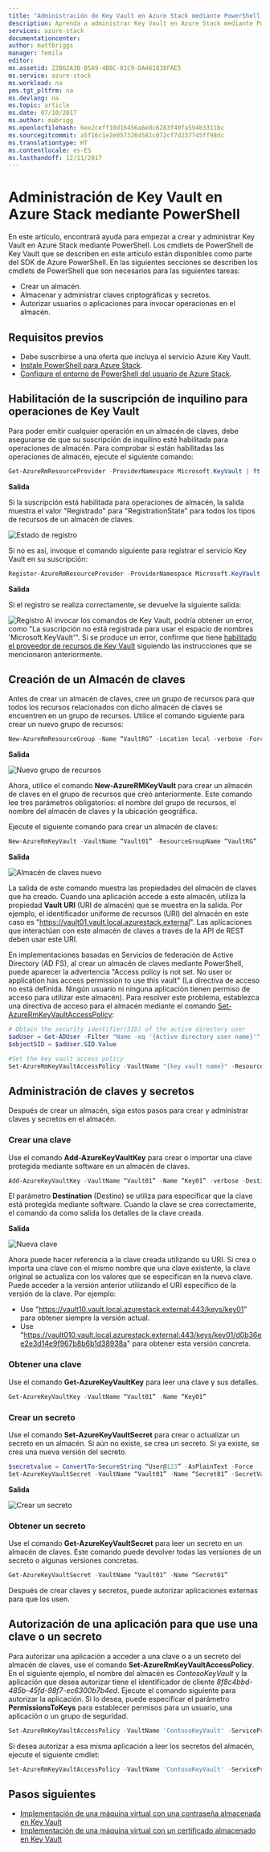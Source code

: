 ```yaml
---
title: "Administración de Key Vault en Azure Stack mediante PowerShell | Microsoft Docs"
description: Aprenda a administrar Key Vault en Azure Stack mediante PowerShell
services: azure-stack
documentationcenter: 
author: mattbriggs
manager: femila
editor: 
ms.assetid: 22B62A3B-B5A9-4B8C-81C9-DA461838FAE5
ms.service: azure-stack
ms.workload: na
pms.tgt_pltfrm: na
ms.devlang: na
ms.topic: article
ms.date: 07/10/2017
ms.author: mabrigg
ms.openlocfilehash: 6ee2ceff10d16456a6e8c6283f40fa594b3311bc
ms.sourcegitcommit: a5f16c1e2e0573204581c072cf7d237745ff98dc
ms.translationtype: HT
ms.contentlocale: es-ES
ms.lasthandoff: 12/11/2017
---
```

# <a name="manage-key-vault-in-azure-stack-by-using-powershell"></a>Administración de Key Vault en Azure Stack mediante PowerShell

En este artículo, encontrará ayuda para empezar a crear y administrar Key Vault en Azure Stack mediante PowerShell. Los cmdlets de PowerShell de Key Vault que se describen en este artículo están disponibles como parte del SDK de Azure PowerShell. En las siguientes secciones se describen los cmdlets de PowerShell que son necesarios para las siguientes tareas:
   - Crear un almacén. 
   - Almacenar y administrar claves criptográficas y secretos. 
   - Autorizar usuarios o aplicaciones para invocar operaciones en el almacén. 

## <a name="prerequisites"></a>Requisitos previos
* Debe suscribirse a una oferta que incluya el servicio Azure Key Vault.
* [Instale PowerShell para Azure Stack](azure-stack-powershell-install.md).  
* [Configure el entorno de PowerShell del usuario de Azure Stack](azure-stack-powershell-configure-user.md).

## <a name="enable-your-tenant-subscription-for-key-vault-operations"></a>Habilitación de la suscripción de inquilino para operaciones de Key Vault

Para poder emitir cualquier operación en un almacén de claves, debe asegurarse de que su suscripción de inquilino esté habilitada para operaciones de almacén. Para comprobar si están habilitadas las operaciones de almacén, ejecute el siguiente comando:

```PowerShell
Get-AzureRmResourceProvider -ProviderNamespace Microsoft.KeyVault | ft -Autosize
```
**Salida**

Si la suscripción está habilitada para operaciones de almacén, la salida muestra el valor "Registrado" para "RegistrationState" para todos los tipos de recursos de un almacén de claves.

![Estado de registro](media/azure-stack-kv-manage-powershell/image1.png)

Si no es así, invoque el comando siguiente para registrar el servicio Key Vault en su suscripción:

```PowerShell
Register-AzureRmResourceProvider -ProviderNamespace Microsoft.KeyVault
```

**Salida**

Si el registro se realiza correctamente, se devuelve la siguiente salida:

![Registro](media/azure-stack-kv-manage-powershell/image2.png) Al invocar los comandos de Key Vault, podría obtener un error, como "La suscripción no está registrada para usar el espacio de nombres 'Microsoft.KeyVault'". Si se produce un error, confirme que tiene [habilitado el proveedor de recursos de Key Vault](#enable-your-tenant-subscription-for-vault-operations) siguiendo las instrucciones que se mencionaron anteriormente.

## <a name="create-a-key-vault"></a>Creación de un Almacén de claves 

Antes de crear un almacén de claves, cree un grupo de recursos para que todos los recursos relacionados con dicho almacén de claves se encuentren en un grupo de recursos. Utilice el comando siguiente para crear un nuevo grupo de recursos:

```PowerShell
New-AzureRmResourceGroup -Name “VaultRG” -Location local -verbose -Force

```

**Salida**

![Nuevo grupo de recursos](media/azure-stack-kv-manage-powershell/image3.png)

Ahora, utilice el comando **New-AzureRMKeyVault** para crear un almacén de claves en el grupo de recursos que creó anteriormente. Este comando lee tres parámetros obligatorios: el nombre del grupo de recursos, el nombre del almacén de claves y la ubicación geográfica. 

Ejecute el siguiente comando para crear un almacén de claves:

```PowerShell
New-AzureRmKeyVault -VaultName “Vault01” -ResourceGroupName “VaultRG” -Location local -verbose
```
**Salida**

![Almacén de claves nuevo](media/azure-stack-kv-manage-powershell/image4.png)

La salida de este comando muestra las propiedades del almacén de claves que ha creado. Cuando una aplicación accede a este almacén, utiliza la propiedad **Vault URI** (URI de almacén) que se muestra en la salida. Por ejemplo, el identificador uniforme de recursos (URI) del almacén en este caso es "https://vault01.vault.local.azurestack.external". Las aplicaciones que interactúan con este almacén de claves a través de la API de REST deben usar este URI.

En implementaciones basadas en Servicios de federación de Active Directory (AD FS), al crear un almacén de claves mediante PowerShell, puede aparecer la advertencia "Access policy is not set. No user or application has access permission to use this vault" (La directiva de acceso no está definida. Ningún usuario ni ninguna aplicación tienen permiso de acceso para utilizar este almacén). Para resolver este problema, establezca una directiva de acceso para el almacén mediante el comando [Set-AzureRmKeyVaultAccessPolicy](azure-stack-kv-manage-powershell.md#authorize-an-application-to-use-a-key-or-secret):

```PowerShell
# Obtain the security identifier(SID) of the active directory user
$adUser = Get-ADUser -Filter "Name -eq '{Active directory user name}'"
$objectSID = $adUser.SID.Value 

#Set the key vault access policy
Set-AzureRmKeyVaultAccessPolicy -VaultName "{key vault name}" -ResourceGroupName "{resource group name}" -ObjectId "{object SID}" -PermissionsToKeys {permissionsToKeys} -PermissionsToSecrets {permissionsToSecrets} -BypassObjectIdValidation 
```

## <a name="manage-keys-and-secrets"></a>Administración de claves y secretos

Después de crear un almacén, siga estos pasos para crear y administrar claves y secretos en el almacén.

### <a name="create-a-key"></a>Crear una clave

Use el comando **Add-AzureKeyVaultKey** para crear o importar una clave protegida mediante software en un almacén de claves. 

```PowerShell
Add-AzureKeyVaultKey -VaultName “Vault01” -Name “Key01” -verbose -Destination Software
```
El parámetro **Destination** (Destino) se utiliza para especificar que la clave está protegida mediante software. Cuando la clave se crea correctamente, el comando da como salida los detalles de la clave creada.

**Salida**

![Nueva clave](media/azure-stack-kv-manage-powershell/image5.png)

Ahora puede hacer referencia a la clave creada utilizando su URI. Si crea o importa una clave con el mismo nombre que una clave existente, la clave original se actualiza con los valores que se especifican en la nueva clave. Puede acceder a la versión anterior utilizando el URI específico de la versión de la clave. Por ejemplo: 

* Use "https://vault10.vault.local.azurestack.external:443/keys/key01" para obtener siempre la versión actual. 
* Use "https://vault010.vault.local.azurestack.external:443/keys/key01/d0b36ee2e3d14e9f967b8b6b1d38938a" para obtener esta versión concreta.

### <a name="get-a-key"></a>Obtener una clave

Use el comando **Get-AzureKeyVaultKey** para leer una clave y sus detalles.

```PowerShell
Get-AzureKeyVaultKey -VaultName “Vault01” -Name “Key01”
```

### <a name="create-a-secret"></a>Crear un secreto

Use el comando **Set-AzureKeyVaultSecret** para crear o actualizar un secreto en un almacén. Si aún no existe, se crea un secreto. Si ya existe, se crea una nueva versión del secreto.

```PowerShell
$secretvalue = ConvertTo-SecureString “User@123” -AsPlainText -Force
Set-AzureKeyVaultSecret -VaultName “Vault01” -Name “Secret01” -SecretValue $secretvalue
```

**Salida**

![Crear un secreto](media/azure-stack-kv-manage-powershell/image6.png)

### <a name="get-a-secret"></a>Obtener un secreto

Use el comando **Get-AzureKeyVaultSecret** para leer un secreto en un almacén de claves. Este comando puede devolver todas las versiones de un secreto o algunas versiones concretas. 

```PowerShell
Get-AzureKeyVaultSecret -VaultName “Vault01” -Name “Secret01”
```

Después de crear claves y secretos, puede autorizar aplicaciones externas para que los usen.

## <a name="authorize-an-application-to-use-a-key-or-secret"></a>Autorización de una aplicación para que use una clave o un secreto

Para autorizar una aplicación a acceder a una clave o a un secreto del almacén de claves, use el comando **Set-AzureRmKeyVaultAccessPolicy**.
En el siguiente ejemplo, el nombre del almacén es *ContosoKeyVault* y la aplicación que desea autorizar tiene el identificador de cliente *8f8c4bbd-485b-45fd-98f7-ec6300b7b4ed*. Ejecute el comando siguiente para autorizar la aplicación. Si lo desea, puede especificar el parámetro **PermissionsToKeys** para establecer permisos para un usuario, una aplicación o un grupo de seguridad.

```PowerShell
Set-AzureRmKeyVaultAccessPolicy -VaultName 'ContosoKeyVault' -ServicePrincipalName 8f8c4bbd-485b-45fd-98f7-ec6300b7b4ed -PermissionsToKeys decrypt,sign
```

Si desea autorizar a esa misma aplicación a leer los secretos del almacén, ejecute el siguiente cmdlet:

```PowerShell
Set-AzureRmKeyVaultAccessPolicy -VaultName 'ContosoKeyVault' -ServicePrincipalName 8f8c4bbd-485b-45fd-98f7-ec6300 -PermissionsToKeys Get
```

## <a name="next-steps"></a>Pasos siguientes
* [Implementación de una máquina virtual con una contraseña almacenada en Key Vault](azure-stack-kv-deploy-vm-with-secret.md) 
* [Implementación de una máquina virtual con un certificado almacenado en Key Vault](azure-stack-kv-push-secret-into-vm.md)

